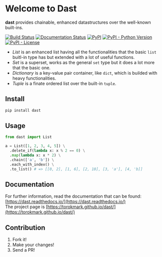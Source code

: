 # Welcome to Dast 

**dast** provides chainable, enhanced datastructures over the well-known built-ins.

[![Build Status](https://travis-ci.org/torokmark/dast.svg?branch=master)](https://travis-ci.org/torokmark/dast)
[![Documentation Status](https://readthedocs.org/projects/dast/badge/?version=latest)](https://dast.readthedocs.io/en/latest/?badge=latest)
[![PyPI](https://img.shields.io/pypi/v/dast.svg?color=blue)](https://pypi.org/project/dast/)
[![PyPI - Python Version](https://img.shields.io/pypi/pyversions/dast.svg)](https://github.com/torokmark/dast)
[![PyPI - License](https://img.shields.io/pypi/l/dast.svg)](https://github.com/torokmark/dast/blob/master/LICENSE.md)


* *List* is an enhanced list having all the functionalities that the basic
  `list` buitl-in type has but extended with a lot of useful functions.
* *Set* is a superset, works as the general `set` type but it does a lot more
  that the basic one.
* *Dictionary* is a key-value pair container, like `dict`, which is builded with heavy functionalities.
* *Tuple* is a finate ordered list over the built-in `tuple`.

## Install 

```sh
pip install dast
```

## Usage 

```python
from dast import List

a = List([1, 2, 3, 4, 5]) \
  .delete_if(lambda x: x % 2 == 0) \
  .map(lambda x: x * 2) \
  .chain(['a', 'b']) \
  .each_with_index() \
  .to_list() # => [[0, 2], [1, 6], [2, 10], [3, 'a'], [4, 'b]]
```

## Documentation

For further information, read the documentation that can be found: [https://dast.readthedocs.io/](https://dast.readthedocs.io/)  
The project page is [https://torokmark.github.io/dast/](https://torokmark.github.io/dast/)

## Contribution

1. Fork it!
2. Make your changes!
3. Send a PR!



